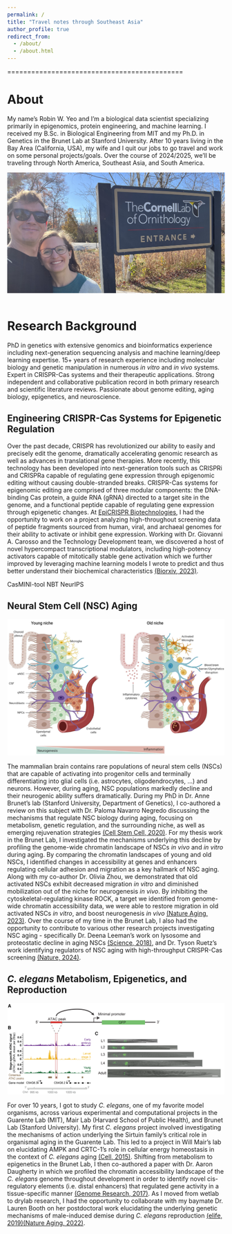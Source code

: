 ```yaml
---
permalink: /
title: "Travel notes through Southeast Asia"
author_profile: true
redirect_from: 
  - /about/
  - /about.html
---  
```


============================================


About
======

My name’s Robin W. Yeo and I’m a biological data scientist specializing primarily in epigenomics, protein engineering, and machine learning. I received my B.Sc. in Biological Engineering from MIT and my Ph.D. in Genetics in the Brunet Lab at Stanford University. After 10 years living in the Bay Area (California, USA), my wife and I quit our jobs to go travel and work on some personal projects/goals. Over the course of 2024/2025, we’ll be traveling through North America, Southeast Asia, and South America.

![Robin_Sara](/images/Robin_Sara_2.jpeg)
<br/>
<br/>

Research Background
======
PhD in genetics with extensive genomics and bioinformatics experience including next-generation sequencing analysis and machine learning/deep learning expertise. 15+ years of research experience including molecular biology and genetic manipulation in numerous _in vitro_ and _in vivo_ systems. Expert in CRISPR-Cas systems and their therapeutic applications. Strong independent and collaborative publication record in both primary research and scientific literature reviews. Passionate about genome editing, aging biology, epigenetics, and neuroscience.

## Engineering CRISPR-Cas Systems for Epigenetic Regulation

Over the past decade, CRISPR has revolutionized our ability to easily and precisely edit the genome, dramatically accelerating genomic research as well as advances in translational gene therapies. More recently, this technology has been developed into next-generation tools such as CRISPRi and CRISPRa capable of regulating gene expression through epigenomic editing without causing double-stranded breaks. CRISPR-Cas systems for epigenomic editing are comprised of three modular components: the DNA-binding Cas protein, a guide RNA (gRNA) directed to a target site in the genome, and a functional peptide capable of regulating gene expression through epigenetic changes. At [EpiCRISPR Biotechnologies](https://epicrispr.com/), I had the opportunity to work on a project analyzing high-throughout screening data of peptide fragments sourced from human, viral, and archaeal genomes for their ability to activate or inhibit gene expression. Working with Dr. Giovanni A. Carosso and the Technology Development team, we discovered a host of novel hypercompact transcriptional modulators, including high-potency activators capable of mitotically stable gene activation which we further improved by leveraging machine learning models I wrote to predict and thus better understand their biochemical characteristics [(Biorxiv, 2023)](https://www.biorxiv.org/content/10.1101/2023.06.02.543492v4).




CasMINI-tool
NBT
NeurIPS

## Neural Stem Cell (NSC) Aging

![NSC_aging](/images/Research_Summary/NSC_Aging.png)
<br/>

The mammalian brain contains rare populations of neural stem cells (NSCs) that are capable of activating into progenitor cells and terminally differentiating into glial cells (i.e. astrocytes, oligodendrocytes, …) and neurons. However, during aging, NSC populations markedly decline and their neurogenic ability suffers dramatically. During my PhD in Dr. Anne Brunet’s lab (Stanford University, Department of Genetics), I co-authored a review on this subject with Dr. Paloma Navarro Negredo discussing the mechanisms that regulate NSC biology during aging, focusing on metabolism, genetic regulation, and the surrounding niche, as well as emerging rejuvenation strategies [(Cell Stem Cell, 2020)](https://pubmed.ncbi.nlm.nih.gov/32726579/). For my thesis work in the Brunet Lab, I investigated the mechanisms underlying this decline by profiling the genome-wide chromatin landscape of NSCs _in vivo_ and _in vitro_ during aging. By comparing the chromatin landscapes of young and old NSCs, I identified changes in accessibility at genes and enhancers regulating cellular adhesion and migration as a key hallmark of NSC aging. Along with my co-author Dr. Olivia Zhou, we demonstrated that old activated NSCs exhibit decreased migration _in vitro_ and diminished mobilization out of the niche for neurogenesis _in vivo_. By inhibiting the cytoskeletal-regulating kinase ROCK, a target we identified from genome-wide chromatin accessibility data, we were able to restore migration in old activated NSCs _in vitro_, and boost neurogenesis _in vivo_ [(Nature Aging, 2023)](https://pubmed.ncbi.nlm.nih.gov/37443352/). Over the course of my time in the Brunet Lab, I also had the opportunity to contribute to various other research projects investigating NSC aging - specifically Dr. Deena Leeman’s work on lysosome and proteostatic decline in aging NSCs [(Science, 2018)](https://pubmed.ncbi.nlm.nih.gov/29590078/), and Dr. Tyson Ruetz’s work identifying regulators of NSC aging with high-throughput CRISPR-Cas screening [(Nature, 2024)](https://pubmed.ncbi.nlm.nih.gov/39358505/).


## _C. elegans_ Metabolism, Epigenetics, and Reproduction

![C_elegans_Daugherty_Yeo](/images/Research_Summary/C_elegans_Daugherty_Yeo.png)
<br/>

For over 10 years, I got to study _C. elegans_, one of my favorite model organisms, across various experimental and computational projects in the Guarente Lab (MIT), Mair Lab (Harvard School of Public Health), and Brunet Lab (Stanford University). My first _C. elegans_ project involved investigating the mechanisms of action underlying the Sirtuin family’s critical role in organismal aging in the Guarente Lab. This led to a project in Will Mair’s lab on elucidating AMPK and CRTC-1’s role in cellular energy homeostasis in the context of _C. elegans_ aging [(Cell, 2015)](https://pubmed.ncbi.nlm.nih.gov/25723162/). Shifting from metabolism to epigenetics in the Brunet Lab, I then co-authored a paper with Dr. Aaron Daugherty in which we profiled the chromatin accessibility landscape of the _C. elegans_ genome throughout development in order to identify novel cis-regulatory elements (i.e. distal enhancers) that regulated gene activity in a tissue-specific manner [(Genome Research, 2017)](https://pubmed.ncbi.nlm.nih.gov/29141961/). As I moved from wetlab to drylab research, I had the opportunity to collaborate with my baymate Dr. Lauren Booth on her postdoctoral work elucidating the underlying genetic mechanisms of male-induced demise during _C. elegans_ reproduction [(elife, 2019)](https://pubmed.ncbi.nlm.nih.gov/31282863/)[(Nature Aging, 2022)](https://pubmed.ncbi.nlm.nih.gov/37118502/).





